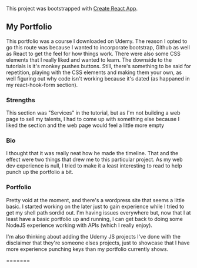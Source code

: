 

This project was bootstrapped with [Create React App](https://github.com/facebook/create-react-app).


## My Portfolio
This portfolio was a course I downloaded on Udemy.  The reason I opted to go this route was because I wanted to incorporate bootstrap, Github as well as React to get the feel for how things work.  There were also some CSS elements that I really liked and wanted to learn.  The downside to the tutorials is it's monkey pushes buttons. Still, there's something to be said for repetition, playing with the CSS elements and making them your own, as well figuring out why code isn't working because it's dated (as happaned in my react-hook-form section). 

### Strengths

This section was "Services" in the tutorial, but as I'm not building a web page to sell my talents, I had to come up with something else because I liked the section and the web page would feel a little more empty

### Bio

I thought that it was really neat how he made the timeline.  That and the <Particle> effect were two things that drew me to this particular project.  As my web dev experience is null, I tried to make it a least interesting to read to help punch up the portfolio a bit.

### Portfolio
  
Pretty void at the moment, and there's a wordpress site that seems a little basic.  I started working on the later just to gain experience while I tried to get my shell path sordid out.  I'm having issues everywhere but, now that I at least have a basic portfolio up and running, I can get back to doing some NodeJS experience working with APIs (which I really enjoy).
  
I'm also thinking about adding the Udemy JS projects I've done with the disclaimer that they're someone elses projects, just to showcase that I have more experience punching keys than my portfolio currently shows.  

=======

